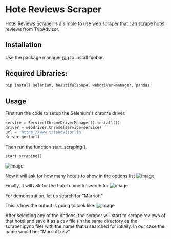 # Hote Reviews Scraper

Hotel Reviews Scraper is a simple to use web scraper that can scrape hotel reviews from TripAdvisor.

## Installation

Use the package manager [pip](https://pip.pypa.io/en/stable/) to install foobar.

## Required Libraries:
```bash
pip install selenium, beautifulsoup4, webdriver-manager, pandas
```

## Usage

First run the code to setup the Selenium's chrome driver.
```python
service = Service(ChromeDriverManager().install())
driver = webdriver.Chrome(service=service)
url = 'https://www.tripadvisor.in'
driver.get(url) 
```

Then run the function start_scraping().
```python
start_scraping()
```
![image](https://user-images.githubusercontent.com/92942861/165897388-320d3e91-2d36-445c-bfa6-ee77a502c8aa.png)

Now it will ask for how many hotels to show in the options list
![image](https://user-images.githubusercontent.com/92942861/165897716-3a2a3d66-c1f4-4aca-8186-73c0aadadef6.png)

Finally, it will ask for the hotel name to search for
![image](https://user-images.githubusercontent.com/92942861/165897890-a727053e-8791-44d4-9f36-406b0715a44e.png)

For demonstration, let us search for "Marriott"

This is how the output is going to look like:
![image](https://user-images.githubusercontent.com/92942861/165898831-478dec79-eb53-480c-8d0b-0de0a9bfa01b.png)

After selecting any of the options, the scraper will start to scrape reviews of that hotel and save it as a csv file (in the same directory as the scraper.ipynb file) with the name that u searched for intially.
In our case the name would be: "Marriott.csv"
